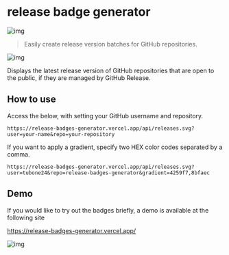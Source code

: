 # release badge generator

![img](https://i.imgur.com/9RO3PRc.png)

> Easily create release version batches for GitHub repositories.

![img](https://release-badges-generator.vercel.app/api/releases.svg?user=tubone24&repo=release-badges-generator&gradient=4259f7,8bfaec)

Displays the latest release version of GitHub repositories that are open to the public, if they are managed by GitHub Release.

## How to use

Access the below, with setting your GitHub username and repository.
```
https://release-badges-generator.vercel.app/api/releases.svg?user=your-name&repo=your-repository
```

If you want to apply a gradient, specify two HEX color codes separated by a comma.

```
https://release-badges-generator.vercel.app/api/releases.svg?user=tubone24&repo=release-badges-generator&gradient=4259f7,8bfaec
```

## Demo

If you would like to try out the badges briefly, a demo is available at the following site

<https://release-badges-generator.vercel.app/>

![img](https://i.imgur.com/YbkLmVK.png)
